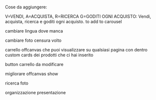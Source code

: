 Cose da aggiungere:

V=VENDI, A=ACQUISTA, R=RICERCA G=GODITI OGNI ACQUISTO: Vendi, acquista, ricerca e goditi ogni acquisto. to add to carousel

cambiare lingua dove manca

cambiare foto censura volto

carrello offcanvas che puoi visualizzare su qualsiasi pagina con dentro custom cards dei prodotti che ci hai inserito

button carrello da modificare

migliorare offcanvas show

ricerca foto

organizzazione presentazione 
